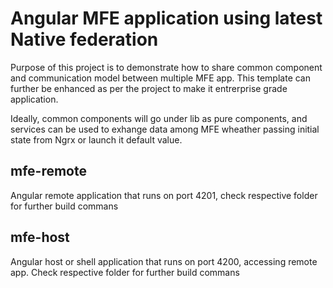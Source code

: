 # Angular MFE application using latest Native federation

Purpose of this project is to demonstrate how to share common component and communication model between multiple MFE app.
This template can further be enhanced as per the project to make it entrerprise grade application.

Ideally, common components will go under lib as pure components, and services can be used to exhange data among MFE wheather passing initial state from Ngrx or launch it default value.

## mfe-remote

Angular remote application that runs on port 4201, check respective folder for further build commans

## mfe-host

Angular host or shell application that runs on port 4200, accessing remote app. Check respective folder for further build commans
